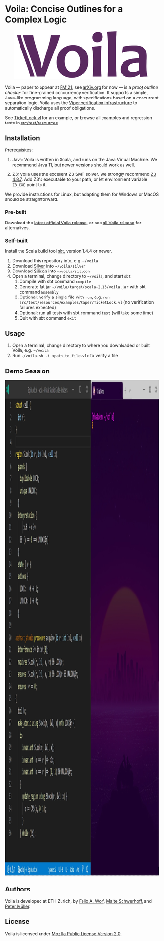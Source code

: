 # Voila: Concise Outlines for a Complex Logic

<p align="center">
   <img width="447" height="160" alt="Voila logo" src=".github/voila-logo.svg">
</p>

Voila — paper to appear at [FM'21](https://lcs.ios.ac.cn/fm2021/), see [arXiv.org](https://arxiv.org/abs/2010.07080) for now — is a *proof outline checker* for fine-grained concurrency verification. It supports a simple, Java-like programming language, with specifications based on a concurrent separation logic. Voila uses the [Viper verification infrastructure](https://viper.ethz.ch) to automatically discharge all proof obligations.

See [TicketLock.vl](https://github.com/viperproject/voila/blob/master/src/test/resources/examples/Caper/TicketLock.vl) for an example, or browse all examples and regression tests in [src/test/resources](https://github.com/viperproject/voila/blob/master/src/test/resources).

## Installation

Prerequisites:

1. Java: Voila is written in Scala, and runs on the Java Virtual Machine. We recommend Java 11, but newer versions should work as well.

1. Z3: Voila uses the excellent Z3 SMT solver. We strongly recommend [Z3 4.8.7](https://github.com/Z3Prover/z3/releases/tag/z3-4.8.7). Add Z3's executable to your path, or let environment variable `Z3_EXE` point to it.

We provide instructions for Linux, but adapting them for Windows or MacOS should be straightforward.

### Pre-built

Download the [latest official Voila release](https://github.com/viperproject/voila/releases/latest), or see [all Voila release](https://github.com/viperproject/voila/releases) for alternatives.

### Self-built

Install the Scala build tool [sbt](https://www.scala-sbt.org/download.html), version 1.4.4 or newer.

1. Download this repository into, e.g. `~/voila`
1. Download [Silver](https://github.com/viperproject/silver/) into `~/voila/silver`
1. Download [Silicon](https://github.com/viperproject/silicon/) into `~/voila/silicon`
1. Open a terminal, change directory to `~/voila`, and start `sbt`
   1. Compile with sbt command `compile`
   1. Generate fat jar `~/voila/target/scala-2.13/voila.jar` with sbt command `assembly`
   1. Optional: verify a single file with `run`, e.g. `run src/test/resources/examples/Caper/TicketLock.vl` (no verification failures expected)
   1. Optional: run all tests with sbt command `test` (will take some time)
   1. Quit with sbt command `exit`

## Usage

1. Open a terminal, change directory to where you downloaded or built Voila, e.g. `~/voila`
1. Run `./voila.sh -i <path_to_file.vl>` to verify a file

## Demo Session

<p align="center">
   <img width="2103" height="1617" alt="Recording of a Voila demo session" src=".github/voila-demo.webp">
</p>

## Authors

Voila is developed at ETH Zurich, by 
[Felix A. Wolf](https://www.pm.inf.ethz.ch/people/person-detail.html?persid=198607), 
[Malte Schwerhoff](https://www.pm.inf.ethz.ch/people/person-detail.html?persid=162169), and 
[Peter Müller](https://www.pm.inf.ethz.ch/people/person-detail.html?persid=112017).

## License

Voila is licensed under [Mozilla Public License Version 2.0](LICENSE.txt).
